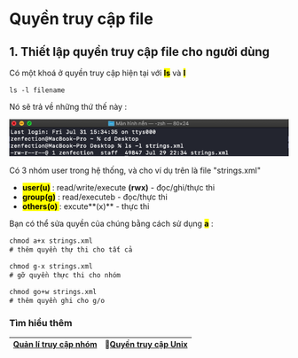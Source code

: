 # Quyền truy cập file

## 1. Thiết lập quyền truy cập file cho người dùng

Có một khoá ở quyền truy cập hiện tại với **<mark>ls</mark>** và **<mark>l</mark>**

```shell
ls -l filename
```

Nó sẽ trả về những thứ thế này : 

![Ảnh chụp Màn hình 2020-07-31 lúc 15.35.49.png](https://raw.githubusercontent.com/Zenfection/Image/master/2020/07/31-15-35-53-A%CC%89nh%20chu%CC%A3p%20Ma%CC%80n%20hi%CC%80nh%202020-07-31%20lu%CC%81c%2015.35.49.png)

Có 3 nhóm user trong hệ thống, và cho ví dụ trên là file "strings.xml"

- **<mark>user(u)</mark>** : read/write/execute **(rwx)** - đọc/ghi/thực thi
- **<mark>group(g)</mark>** : read/executeb - đọc/thực thi
- **<mark>others(o) </mark>**: excute**(x)** - thực thi

Bạn có thể sửa quyền của chúng bằng cách sử dụng **<mark>a</mark>** :

```shell
chmod a+x strings.xml
# thêm quyền thự thi cho tất cả
```

```shell
chmod g-x strings.xml
# gỡ quyền thực thi cho nhóm
```

```shell
chmod go+w strings.xml
# thêm quyền ghi cho g/o
```

### Tìm hiểu thêm

| [Quản lí truy cập nhóm](http://www.yolinux.com/TUTORIALS/LinuxTutorialManagingGroups.html) | 📱[Quyền truy cập Unix](https://drawings.jvns.ca/permissions/) |
| ------------------------------------------------------------------------------------------ | -------------------------------------------------------------- |
